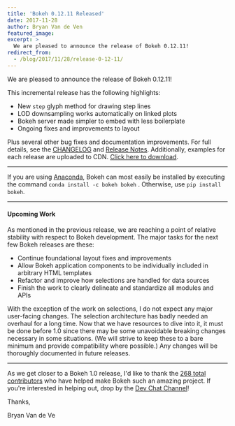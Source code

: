 ```yaml
---
title: 'Bokeh 0.12.11 Released'
date: 2017-11-28
author: Bryan Van de Ven
featured_image:
excerpt: >
  We are pleased to announce the release of Bokeh 0.12.11!
redirect_from:
  - /blog/2017/11/28/release-0-12-11/
---
```


We are pleased to announce the release of Bokeh 0.12.11!

This incremental release has the following highlights:

* New `step` glyph method for drawing step lines
* LOD downsampling works automatically on linked plots
* Bokeh server made simpler to embed with less boilerplate
* Ongoing fixes and improvements to layout

Plus several other bug fixes and documentation improvements.
For full details, see the [CHANGELOG](https://github.com/bokeh/bokeh/blob/master/CHANGELOG)
and [Release Notes](https://docs.bokeh.org/en/0.12.11/docs/releases/0.12.11.html).
Additionally, examples for each release are uploaded to CDN.
[Click here to download](https://cdn.bokeh.org/bokeh/examples/examples-0.12.11.zip).

-----

If you are using
[Anaconda](https://www.anaconda.com/downloads), Bokeh can most easily be installed
by executing the command ``conda install -c bokeh bokeh`` . Otherwise, use
``pip install bokeh``.

-----

#### Upcoming Work

As mentioned in the previous release, we are reaching a point of relative stability
with respect to Bokeh development. The major tasks for the next few Bokeh releases
are these:

* Continue foundational layout fixes and improvements
* Allow Bokeh application components to be individually included in arbitrary HTML templates
* Refactor and improve how selections are handled for data sources
* Finish the work to clearly delineate and standardize all modules and APIs

With the exception of the work on selections, I do not expect any major user-facing changes.
The selection architecture has badly needed an overhaul for a long time. Now that we have
resources to dive into it, it must be done before 1.0 since there may be some unavoidable
breaking changes necessary in some situations. (We will strive to keep these to a bare minimum and
provide compatibility where possible.) Any changes will be thoroughly documented in future
releases.

-----

As we get closer to a Bokeh 1.0 release, I'd like to thank the [268
total contributors](https://github.com/bokeh/bokeh/graphs/contributors) who
have helped make Bokeh such an amazing project. If you're interested in
helping out, drop by the [Dev Chat Channel](https://gitter.im/bokeh/bokeh-dev)!

Thanks,

Bryan Van de Ve
